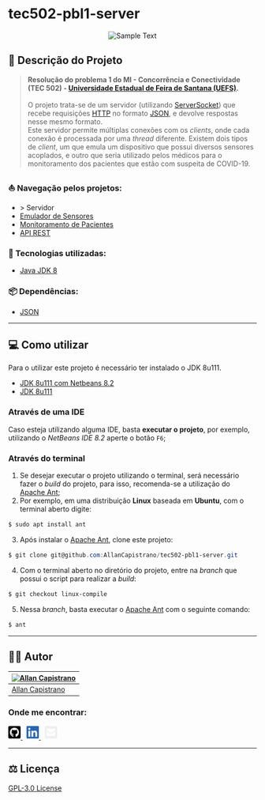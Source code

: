 # tec502-pbl1-server

<p align="center">
  <img src="https://i.imgur.com/grOHu0a.gif" alt="Sample Text" width="600px" height="400px">
</p>

## 📖 Descrição do Projeto ##
> **Resolução do problema 1 do MI - Concorrência e Conectividade (TEC 502) - [Universidade Estadual de Feira de Santana (UEFS)](https://www.uefs.br/).**<br/><br/>
O projeto trata-se de um servidor (utilizando [ServerSocket](https://docs.oracle.com/javase/7/docs/api/java/net/ServerSocket.html)) que recebe requisições [HTTP](https://developer.mozilla.org/pt-BR/docs/Web/HTTP/Methods) no formato [JSON](https://www.json.org/json-en.html), e devolve respostas nesse mesmo formato. <br/>
Este servidor permite múltiplas conexões com os *clients*, onde cada conexão é processada por uma *thread* diferente. Existem dois tipos de *client*, um que emula um dispositivo que possui diversos sensores acoplados, e outro que seria utilizado pelos médicos para o monitoramento dos pacientes que estão com suspeita de COVID-19.

### ⛵ Navegação pelos projetos: ###
- \> Servidor
- [Emulador de Sensores](https://github.com/AllanCapistrano/tec502-pbl1-sensors)
- [Monitoramento de Pacientes](https://github.com/AllanCapistrano/tec502-pbl1-monitoring)
- [API REST](https://github.com/AllanCapistrano/tec502-pbl1-api)

### 📂 Tecnologias utilizadas: ###
- [Java JDK 8](https://www.oracle.com/br/java/technologies/javase/javase-jdk8-downloads.html)

### 📦 Dependências: ###
- [JSON](https://www.json.org/json-en.html)

------------

## 💻 Como utilizar ##
Para o utilizar este projeto é necessário ter instalado o JDK 8u111.

- [JDK 8u111 com Netbeans 8.2](https://www.oracle.com/technetwork/java/javase/downloads/jdk-netbeans-jsp-3413139-esa.html)
- [JDK 8u111](https://www.oracle.com/br/java/technologies/javase/javase8-archive-downloads.html)

### Através de uma IDE ###
Caso esteja utilizando alguma IDE, basta **executar o projeto**, por exemplo, utilizando o *NetBeans IDE 8.2* aperte o botão `F6`; <br/>

### Através do terminal ###
1. Se desejar executar o projeto utilizando o terminal, será necessário fazer o *build* do projeto, para isso, recomenda-se a utilização do [Apache Ant](https://ant.apache.org/);
2. Por exemplo, em uma distribuição **Linux** baseada em **Ubuntu**, com o terminal aberto digite:
```powershell
$ sudo apt install ant
```
3. Após instalar o [Apache Ant](https://ant.apache.org/), clone este projeto:
```powershell
$ git clone git@github.com:AllanCapistrano/tec502-pbl1-server.git
```
4. Com o terminal aberto no diretório do projeto, entre na *branch* que possui o script para realizar a *build*:
```powershell
$ git checkout linux-compile
```
5. Nessa *branch*, basta executar o [Apache Ant](https://ant.apache.org/) com o seguinte comando:
```powershell
$ ant
```

------------

## 👨‍💻 Autor ##

| [![Allan Capistrano](https://github.com/AllanCapistrano.png?size=100)](https://github.com/AllanCapistrano) |
| -----------------------------------------------------------------------------------------------------------|
| [Allan Capistrano](https://github.com/AllanCapistrano)                                                     |

<p>
    <h3>Onde me encontrar:</h3>
    <a href="https://github.com/AllanCapistrano">
        <img src="https://github.com/AllanCapistrano/AllanCapistrano/blob/master/assets/github-square-brands.png" alt="Github icon" width="5%">
    </a>
    &nbsp
    <a href="https://www.linkedin.com/in/allancapistrano/">
        <img src="https://github.com/AllanCapistrano/AllanCapistrano/blob/master/assets/linkedin-brands.png" alt="Linkedin icon" width="5%">
    </a> 
    &nbsp
    <a href="https://mail.google.com/mail/u/0/?view=cm&fs=1&tf=1&source=mailto&to=asantos@ecomp.uefs.br">
        <img src="https://github.com/AllanCapistrano/AllanCapistrano/blob/master/assets/envelope-square-solid.png" alt="Email icon" width="5%">
    </a>
</p>

------------

## ⚖️ Licença ##
[GPL-3.0 License](https://github.com/AllanCapistrano/tec502-pbl1-server/blob/main/LICENSE)
